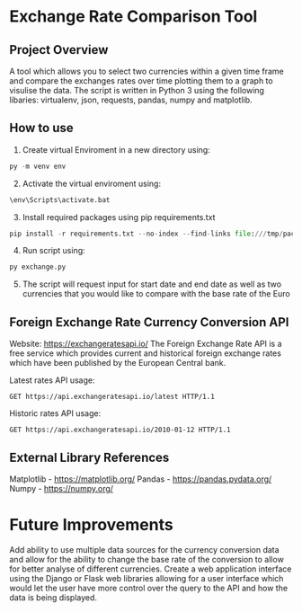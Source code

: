 # Exchange Rate Comparison Tool

## Project Overview
A tool which allows you to select two currencies within a given time frame and compare the exchanges rates over time plotting them to a graph to visulise the data. The script is written in Python 3 using the following libaries: virtualenv, json, requests, pandas, numpy and matplotlib.

## How to use
1. Create virtual Enviroment in a new directory using:

```python
py -m venv env
```
2. Activate the virtual enviroment using:
```python
\env\Scripts\activate.bat
```
3. Install required packages using pip requirements.txt
```python
pip install -r requirements.txt --no-index --find-links file:///tmp/packages
```
4. Run script using:
```python
py exchange.py
```
5. The script will request input for start date and end date as well as two currencies that you would like to compare with the base rate of the Euro

## Foreign Exchange Rate Currency Conversion API
Website: https://exchangeratesapi.io/
The Foreign Exchange Rate API is a free service which provides current and historical foreign exchange rates which have been published by the European Central bank.

Latest rates API usage:
```
GET https://api.exchangeratesapi.io/latest HTTP/1.1
```
Historic rates API usage:
```
GET https://api.exchangeratesapi.io/2010-01-12 HTTP/1.1
```

## External Library References
Matplotlib - https://matplotlib.org/
Pandas - https://pandas.pydata.org/
Numpy - https://numpy.org/

# Future Improvements
Add ability to use multiple data sources for the currency conversion data and allow for the ability to change the base rate of the conversion to allow for better analyse of different currencies. Create a web application interface using the Django or Flask web libraries allowing for a user interface which would let the user have more control over the query to the API and how the data is being displayed.